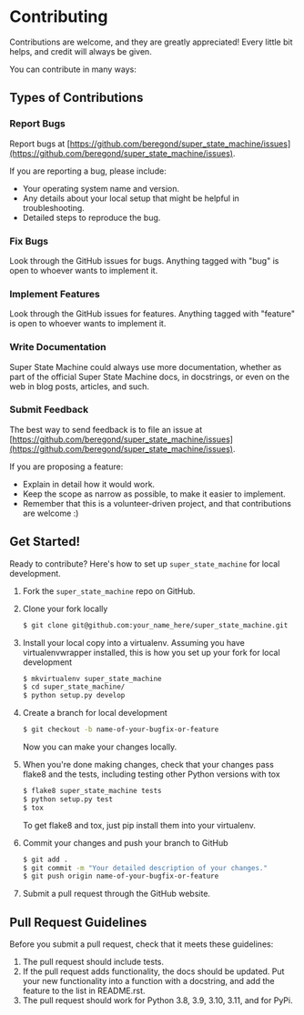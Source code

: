 # Contributing

Contributions are welcome, and they are greatly appreciated! Every
little bit helps, and credit will always be given.

You can contribute in many ways:

## Types of Contributions

### Report Bugs

Report bugs at [https://github.com/beregond/super_state_machine/issues](https://github.com/beregond/super_state_machine/issues).

If you are reporting a bug, please include:

- Your operating system name and version.
- Any details about your local setup that might be helpful in troubleshooting.
- Detailed steps to reproduce the bug.

### Fix Bugs

Look through the GitHub issues for bugs. Anything tagged with "bug"
is open to whoever wants to implement it.

### Implement Features

Look through the GitHub issues for features. Anything tagged with "feature"
is open to whoever wants to implement it.

### Write Documentation

Super State Machine could always use more documentation, whether as part of the
official Super State Machine docs, in docstrings, or even on the web in blog posts,
articles, and such.

### Submit Feedback

The best way to send feedback is to file an issue at [https://github.com/beregond/super_state_machine/issues](https://github.com/beregond/super_state_machine/issues).

If you are proposing a feature:

- Explain in detail how it would work.
- Keep the scope as narrow as possible, to make it easier to implement.
- Remember that this is a volunteer-driven project, and that contributions
  are welcome :)

## Get Started!

Ready to contribute? Here's how to set up `super_state_machine` for local development.

1. Fork the `super_state_machine` repo on GitHub.
2. Clone your fork locally

    ```bash
    $ git clone git@github.com:your_name_here/super_state_machine.git
    ```

3. Install your local copy into a virtualenv. Assuming you have virtualenvwrapper installed, this is how you set up your fork for local development

    ```bash
    $ mkvirtualenv super_state_machine
    $ cd super_state_machine/
    $ python setup.py develop
    ```

4. Create a branch for local development

    ```bash
    $ git checkout -b name-of-your-bugfix-or-feature
    ```

   Now you can make your changes locally.

5. When you're done making changes, check that your changes pass flake8 and the tests, including testing other Python versions with tox

    ```bash
    $ flake8 super_state_machine tests
    $ python setup.py test
    $ tox
    ```

   To get flake8 and tox, just pip install them into your virtualenv.

6. Commit your changes and push your branch to GitHub

    ```bash
    $ git add .
    $ git commit -m "Your detailed description of your changes."
    $ git push origin name-of-your-bugfix-or-feature
    ```

7. Submit a pull request through the GitHub website.

## Pull Request Guidelines

Before you submit a pull request, check that it meets these guidelines:

1. The pull request should include tests.
2. If the pull request adds functionality, the docs should be updated. Put
   your new functionality into a function with a docstring, and add the
   feature to the list in README.rst.
3. The pull request should work for Python 3.8, 3.9, 3.10, 3.11, and for PyPi.
